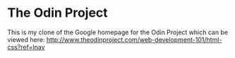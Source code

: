 The Odin Project
===============
This is my clone of the Google homepage for the Odin Project which can be viewed here: http://www.theodinproject.com/web-development-101/html-css?ref=lnav